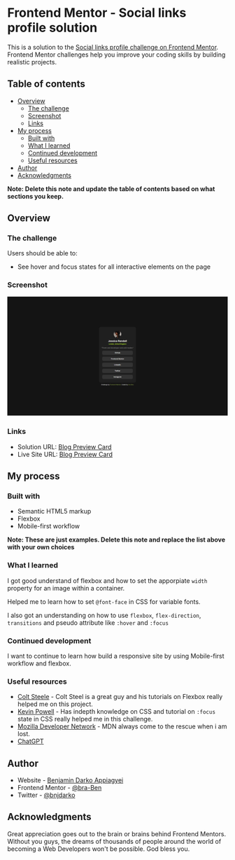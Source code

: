 # Frontend Mentor - Social links profile solution

This is a solution to the [Social links profile challenge on Frontend Mentor](https://www.frontendmentor.io/challenges/social-links-profile-UG32l9m6dQ). Frontend Mentor challenges help you improve your coding skills by building realistic projects. 

## Table of contents

- [Overview](#overview)
  - [The challenge](#the-challenge)
  - [Screenshot](#screenshot)
  - [Links](#links)
- [My process](#my-process)
  - [Built with](#built-with)
  - [What I learned](#what-i-learned)
  - [Continued development](#continued-development)
  - [Useful resources](#useful-resources)
- [Author](#author)
- [Acknowledgments](#acknowledgments)

**Note: Delete this note and update the table of contents based on what sections you keep.**

## Overview

### The challenge

Users should be able to:

- See hover and focus states for all interactive elements on the page

### Screenshot

![](./design/social-desktop.png)


### Links

- Solution URL: [Blog Preview Card](https://www.frontendmentor.io/solutions/blog-preview-card-4o4Zm--o-O)
- Live Site URL: [Blog Preview Card ](https://bra-ben.github.io/Blog-preview-card/)


## My process

### Built with

- Semantic HTML5 markup
- Flexbox
- Mobile-first workflow

**Note: These are just examples. Delete this note and replace the list above with your own choices**

### What I learned

I got good understand of flexbox and how to set the apporpiate `width` property for an image within a container. 

Helped me to learn how to set `@font-face` in CSS for variable fonts.

I also got an understanding on how to use `flexbox`, `flex-direction`, `transitions` and pseudo attribute like `:hover` and `:focus`

### Continued development

I want to continue to learn how build a responsive site by using Mobile-first workflow and flexbox.

### Useful resources

- [Colt Steele](https://www.youtube.com/@ColtSteeleCode) -  Colt Steel is a great guy and his tutorials on Flexbox really helped me on this project.
- [Kevin Powell](https://www.youtube.com/@KevinPowell) -  Has indepth knowledge on CSS and tutorial on `:focus` state in CSS really helped me in this challenge.
- [Mozilla Developer Network](https://developer.mozilla.org/en-US/) - MDN always come to the rescue when i am lost.
- [ChatGPT](https://chat.openai.com/c/0d367de6-d458-4342-8f15-ee747dac9b25)

## Author

- Website - [Benjamin Darko Appiagyei](https://www.linkedin.com/in/bendarko/)
- Frontend Mentor - [@bra-Ben](https://www.frontendmentor.io/profile/bra-Ben)
- Twitter - [@bnjdarko](https://www.twitter.com/bnjdarko)

## Acknowledgments

Great appreciation goes out to the brain or brains behind Frontend Mentors. Without you guys, the dreams of thousands of people around the world of becoming a Web Developers won't be possible. God bless you.
